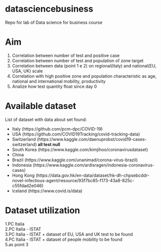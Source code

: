 # datasciencebusiness
Repo for lab of Data science for business course

# Aim
<ol>
  <li>Correlation between number of test and positive case</li>
  <li>Correlation between number of test and population of zone target</li>
  <li>Correlation between data (point 1 e 2) on regional(Italy) and national(EU, USA, UK) scale </li>
  <li>Correlation with high positive zone and population characteristic as age, national and international mobility, productivity</li>
  <li>Analize how test quantity float since day 0</li>
</ol>  

# Available dataset 
List of dataset with data about set found:<br/>

<ul>
  <li>Italy (https://github.com/pcm-dpc/COVID-19)</li>
  <li>USA (https://github.com/COVID19Tracking/covid-tracking-data)</li>
  <li>Switzerland (https://www.kaggle.com/daenuprobst/covid19-cases-switzerland)<strong> all test null </strong></li>
  <li>South Korea (https://www.kaggle.com/kimjihoo/coronavirusdataset)</li>
  <li>China</li>
  <li>Brazil (https://www.kaggle.com/unanimad/corona-virus-brazil)</li>
  <li>Indonesia (https://www.kaggle.com/ardisragen/indonesia-coronavirus-cases)</li>
  <li> Hong Kong (https://data.gov.hk/en-data/dataset/hk-dh-chpsebcddr-novel-infectious-agent/resource/93f7bc85-f173-43a8-825c-c55fdad2e046) </li>
  <li> Iceland (https://www.covid.is/data)</li>
</ul>  

# Dataset utilization
1.PC Italia <br/>
2.PC Italia - ISTAT <br/>
3.PC Italia - ISTAT + dataset of EU, USA and UK test to be found <br/>
4.PC Italia - ISTAT + dataset of people mobility to be found <br/>
5.as point 3
